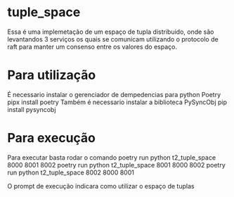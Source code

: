 # tuple_space
Essa é uma implemetação de um espaço de tupla distribuido, onde são levantandos 3 serviços os quais se comunicam utilizando o protocolo de raft para manter um consenso entre os valores do espaço.
# Para utilização
É necessario instalar o gerenciador de dempedencias para python Poetry
pipx install poetry
Também é necessario instalar a biblioteca PySyncObj
pip install pysyncobj
# Para execução
Para executar basta rodar o comando
poetry run python t2_tuple_space 8000 8001 8002
poetry run python t2_tuple_space 8001 8000 8002
poetry run python t2_tuple_space 8002 8000 8001

O prompt de execução indicara como utilizar o espaço de tuplas
